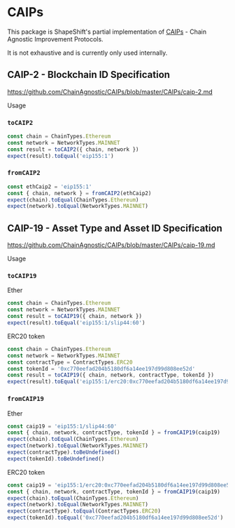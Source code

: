 # CAIPs

This package is ShapeShift's partial implementation of [CAIPs](https://github.com/ChainAgnostic/CAIPs) - Chain Agnostic Improvement Protocols.

It is not exhaustive and is currently only used internally.

## CAIP-2 - Blockchain ID Specification

https://github.com/ChainAgnostic/CAIPs/blob/master/CAIPs/caip-2.md

Usage

### `toCAIP2`

```ts
const chain = ChainTypes.Ethereum
const network = NetworkTypes.MAINNET
const result = toCAIP2({ chain, network })
expect(result).toEqual('eip155:1')
```

### `fromCAIP2`

```ts
const ethCaip2 = 'eip155:1'
const { chain, network } = fromCAIP2(ethCaip2)
expect(chain).toEqual(ChainTypes.Ethereum)
expect(network).toEqual(NetworkTypes.MAINNET)
```

## CAIP-19 - Asset Type and Asset ID Specification

https://github.com/ChainAgnostic/CAIPs/blob/master/CAIPs/caip-19.md

Usage

### `toCAIP19`

Ether

```ts
const chain = ChainTypes.Ethereum
const network = NetworkTypes.MAINNET
const result = toCAIP19({ chain, network })
expect(result).toEqual('eip155:1/slip44:60')
```

ERC20 token

```ts
const chain = ChainTypes.Ethereum
const network = NetworkTypes.MAINNET
const contractType = ContractTypes.ERC20
const tokenId = '0xc770eefad204b5180df6a14ee197d99d808ee52d'
const result = toCAIP19({ chain, network, contractType, tokenId })
expect(result).toEqual('eip155:1/erc20:0xc770eefad204b5180df6a14ee197d99d808ee52d')
```

### `fromCAIP19`

Ether

```ts
const caip19 = 'eip155:1/slip44:60'
const { chain, network, contractType, tokenId } = fromCAIP19(caip19)
expect(chain).toEqual(ChainTypes.Ethereum)
expect(network).toEqual(NetworkTypes.MAINNET)
expect(contractType).toBeUndefined()
expect(tokenId).toBeUndefined()
```

ERC20 token

```ts
const caip19 = 'eip155:1/erc20:0xc770eefad204b5180df6a14ee197d99d808ee52d'
const { chain, network, contractType, tokenId } = fromCAIP19(caip19)
expect(chain).toEqual(ChainTypes.Ethereum)
expect(network).toEqual(NetworkTypes.MAINNET)
expect(contractType).toEqual(ContractTypes.ERC20)
expect(tokenId).toEqual('0xc770eefad204b5180df6a14ee197d99d808ee52d')
```

